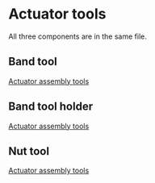 # Actuator tools  
[Actuator assembly tools]: ./actuator_assembly_tools.stl

All three components are in the same file.

## Band tool

[Actuator assembly tools]

## Band tool holder

[Actuator assembly tools]

## Nut tool    

[Actuator assembly tools]
